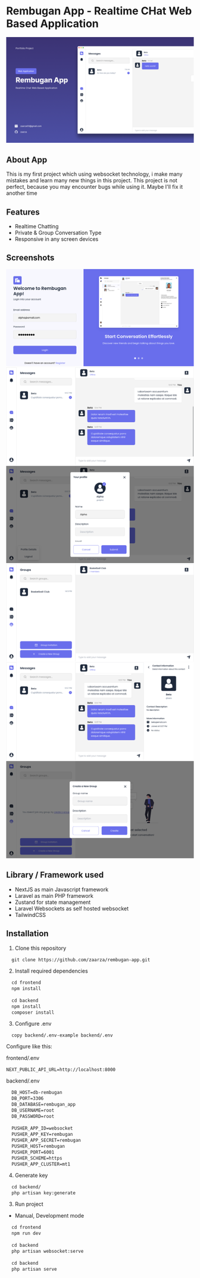 # Rembugan App - Realtime CHat Web Based Application

![1](./images/hero.png)

## About App

This is my first project which using websocket technology, i make many mistakes and learn many new things in this project. This project is not perfect, because you may encounter bugs while using it. Maybe I'll fix it another time

## Features

-   Realtime Chatting
-   Private & Group Conversation Type
-   Responsive in any screen devices

## Screenshots

![2](./images/1.png)
![2](./images/2.png)
![3](./images/3.png)
![4](./images/4.png)
![5](./images/5.png)
![5](./images/6.png)

## Library / Framework used

-   NextJS as main Javascript framework
-   Laravel as main PHP framework
-   Zustand for state management
-   Laravel Websockets as self hosted websocket
-   TailwindCSS

## Installation

1. Clone this repository

```
  git clone https://github.com/zaarza/rembugan-app.git
```

2. Install required dependencies

```
  cd frontend
  npm install

  cd backend
  npm install
  composer install
```

3. Configure .env

```
  copy backend/.env-example backend/.env
```

Configure like this:

frontend/.env

```
NEXT_PUBLIC_API_URL=http://localhost:8000
```

backend/.env

```
  DB_HOST=db-rembugan
  DB_PORT=3306
  DB_DATABASE=rembugan_app
  DB_USERNAME=root
  DB_PASSWORD=root

  PUSHER_APP_ID=websocket
  PUSHER_APP_KEY=rembugan
  PUSHER_APP_SECRET=rembugan
  PUSHER_HOST=rembugan
  PUSHER_PORT=6001
  PUSHER_SCHEME=https
  PUSHER_APP_CLUSTER=mt1
```

4. Generate key

```
  cd backend/
  php artisan key:generate
```

3. Run project

-   Manual, Development mode

```
  cd frontend
  npm run dev

  cd backend
  php artisan websocket:serve

  cd backend
  php artisan serve
```
